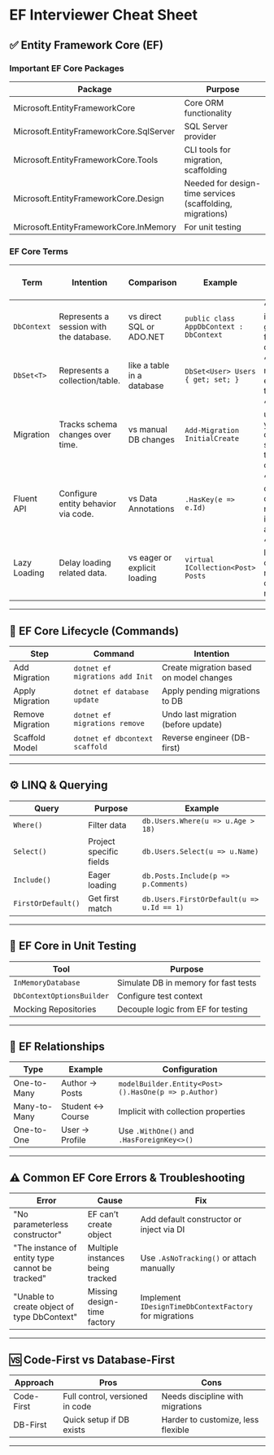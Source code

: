 # EF Interviewer Cheat Sheet

## ✅ Entity Framework Core (EF)

### Important EF Core Packages

| Package                                 | Purpose                                                   |
| --------------------------------------- | --------------------------------------------------------- |
| Microsoft.EntityFrameworkCore           | Core ORM functionality                                    |
| Microsoft.EntityFrameworkCore.SqlServer | SQL Server provider                                       |
| Microsoft.EntityFrameworkCore.Tools     | CLI tools for migration, scaffolding                      |
| Microsoft.EntityFrameworkCore.Design    | Needed for design-time services (scaffolding, migrations) |
| Microsoft.EntityFrameworkCore.InMemory  | For unit testing                                          |

### EF Core Terms

| Term         | Intention                               | Comparison                   | Example                                 | Simple Interview Definition                                         |
| ------------ | --------------------------------------- | ---------------------------- | --------------------------------------- | ------------------------------------------------------------------- |
| `DbContext`  | Represents a session with the database. | vs direct SQL or ADO.NET     | `public class AppDbContext : DbContext` | “`DbContext` is like a gatekeeper for the database.”                |
| `DbSet<T>`   | Represents a collection/table.          | like a table in a database   | `DbSet<User> Users { get; set; }`       | “`DbSet` maps your entity class to a table.”                        |
| Migration    | Tracks schema changes over time.        | vs manual DB changes         | `Add-Migration InitialCreate`           | “Migrations update your database structure through code.”           |
| Fluent API   | Configure entity behavior via code.     | vs Data Annotations          | `.HasKey(e => e.Id)`                    | “Fluent API configures database rules in C# instead of attributes.” |
| Lazy Loading | Delay loading related data.             | vs eager or explicit loading | `virtual ICollection<Post> Posts`       | “Lazy loading only loads related data when needed.”                 |

---

## 🔄 EF Core Lifecycle (Commands)

| Step             | Command                         | Intention                               |
| ---------------- | ------------------------------- | --------------------------------------- |
| Add Migration    | `dotnet ef migrations add Init` | Create migration based on model changes |
| Apply Migration  | `dotnet ef database update`     | Apply pending migrations to DB          |
| Remove Migration | `dotnet ef migrations remove`   | Undo last migration (before update)     |
| Scaffold Model   | `dotnet ef dbcontext scaffold`  | Reverse engineer (DB-first)             |

---

## ⚙️ LINQ & Querying

| Query              | Purpose                 | Example                                   |
| ------------------ | ----------------------- | ----------------------------------------- |
| `Where()`          | Filter data             | `db.Users.Where(u => u.Age > 18)`         |
| `Select()`         | Project specific fields | `db.Users.Select(u => u.Name)`            |
| `Include()`        | Eager loading           | `db.Posts.Include(p => p.Comments)`       |
| `FirstOrDefault()` | Get first match         | `db.Users.FirstOrDefault(u => u.Id == 1)` |

---

## 🧪 EF Core in Unit Testing

| Tool                      | Purpose                              |
| ------------------------- | ------------------------------------ |
| `InMemoryDatabase`        | Simulate DB in memory for fast tests |
| `DbContextOptionsBuilder` | Configure test context               |
| Mocking Repositories      | Decouple logic from EF for testing   |

---

## 🔐 EF Relationships

| Type         | Example            | Configuration                                       |
| ------------ | ------------------ | --------------------------------------------------- |
| One-to-Many  | Author -> Posts    | `modelBuilder.Entity<Post>().HasOne(p => p.Author)` |
| Many-to-Many | Student <-> Course | Implicit with collection properties                 |
| One-to-One   | User -> Profile    | Use `.WithOne()` and `.HasForeignKey<>()`           |

---

## ⚠️ Common EF Core Errors & Troubleshooting

| Error                                           | Cause                            | Fix                                                    |
| ----------------------------------------------- | -------------------------------- | ------------------------------------------------------ |
| "No parameterless constructor"                  | EF can’t create object           | Add default constructor or inject via DI               |
| "The instance of entity type cannot be tracked" | Multiple instances being tracked | Use `.AsNoTracking()` or attach manually               |
| "Unable to create object of type DbContext"     | Missing design-time factory      | Implement `IDesignTimeDbContextFactory` for migrations |

---

## 🆚 Code-First vs Database-First

| Approach   | Pros                            | Cons                               |
| ---------- | ------------------------------- | ---------------------------------- |
| Code-First | Full control, versioned in code | Needs discipline with migrations   |
| DB-First   | Quick setup if DB exists        | Harder to customize, less flexible |

---
